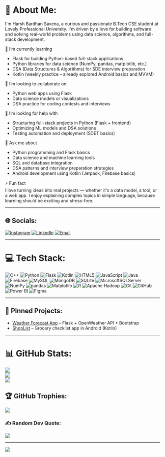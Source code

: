 # 💫 About Me:
I'm Harsh Bardhan Saxena, a curious and passionate B.Tech CSE  student at Lovely Professional University. I'm driven by a love for building software and solving real-world problems using data science, algorithms, and full-stack development.

🔭 I’m currently learning  
- Flask for building Python-based full-stack applications  
- Python libraries for data science (NumPy, pandas, matplotlib, etc.)  
- DSA (Data Structures & Algorithms) for SDE interview preparation  
- Kotlin (weekly practice – already explored Android basics and MVVM)

👯 I’m looking to collaborate on  
- Python web apps using Flask  
- Data science models or visualizations  
- DSA practice for coding contests and interviews  

🤝 I’m looking for help with  
- Structuring full-stack projects in Python (Flask + frontend)  
- Optimizing ML models and DSA solutions  
- Testing automation and deployment (SDET basics)  

💬 Ask me about  
- Python programming and Flask basics  
- Data science and machine learning tools  
- SQL and database integration  
- DSA patterns and interview preparation strategies  
- Android development using Kotlin (Jetpack, Firebase basics)

⚡ Fun fact  
I love turning ideas into real projects — whether it's a data model, a tool, or a web app. I enjoy explaining complex topics in simple language, because learning should be exciting and stress-free.

---

## 🌐 Socials:
[![Instagram](https://img.shields.io/badge/Instagram-%23E4405F.svg?logo=Instagram&logoColor=white)](https://instagram.com/harshsaxena_223) 
[![LinkedIn](https://img.shields.io/badge/LinkedIn-%230077B5.svg?logo=linkedin&logoColor=white)](https://linkedin.com/in/hbs-harsh) 
[![Email](https://img.shields.io/badge/Email-D14836?logo=gmail&logoColor=white)](mailto:harshyadav00009@gmail.com)

---

# 💻 Tech Stack:
![C++](https://img.shields.io/badge/c++-%2300599C.svg?style=for-the-badge&logo=c%2B%2B&logoColor=white) 
![Python](https://img.shields.io/badge/python-3670A0?style=for-the-badge&logo=python&logoColor=ffdd54) 
![Flask](https://img.shields.io/badge/Flask-%23000.svg?style=for-the-badge&logo=flask&logoColor=white)
![Kotlin](https://img.shields.io/badge/kotlin-%237F52FF.svg?style=for-the-badge&logo=kotlin&logoColor=white)
![HTML5](https://img.shields.io/badge/html5-%23E34F26.svg?style=for-the-badge&logo=html5&logoColor=white) 
![JavaScript](https://img.shields.io/badge/javascript-%23323330.svg?style=for-the-badge&logo=javascript&logoColor=%23F7DF1E) 
![Java](https://img.shields.io/badge/java-%23ED8B00.svg?style=for-the-badge&logo=openjdk&logoColor=white) 
![Firebase](https://img.shields.io/badge/firebase-%23039BE5.svg?style=for-the-badge&logo=firebase) 
![MySQL](https://img.shields.io/badge/mysql-4479A1.svg?style=for-the-badge&logo=mysql&logoColor=white) 
![MongoDB](https://img.shields.io/badge/MongoDB-%234ea94b.svg?style=for-the-badge&logo=mongodb&logoColor=white) 
![SQLite](https://img.shields.io/badge/sqlite-%2307405e.svg?style=for-the-badge&logo=sqlite&logoColor=white) 
![MicrosoftSQLServer](https://img.shields.io/badge/Microsoft%20SQL%20Server-CC2927?style=for-the-badge&logo=microsoft%20sql%20server&logoColor=white) 
![NumPy](https://img.shields.io/badge/numpy-%23013243.svg?style=for-the-badge&logo=numpy&logoColor=white) 
![pandas](https://img.shields.io/badge/pandas-%23150458.svg?style=for-the-badge&logo=pandas&logoColor=white) 
![Matplotlib](https://img.shields.io/badge/Matplotlib-%23ffffff.svg?style=for-the-badge&logo=Matplotlib&logoColor=black) 
![R](https://img.shields.io/badge/r-%23276DC3.svg?style=for-the-badge&logo=r&logoColor=white) 
![Apache Hadoop](https://img.shields.io/badge/Apache%20Hadoop-66CCFF?style=for-the-badge&logo=apachehadoop&logoColor=black) 
![Git](https://img.shields.io/badge/git-%23F05033.svg?style=for-the-badge&logo=git&logoColor=white) 
![GitHub](https://img.shields.io/badge/github-%23121011.svg?style=for-the-badge&logo=github&logoColor=white) 
![Power BI](https://img.shields.io/badge/power_bi-F2C811?style=for-the-badge&logo=powerbi&logoColor=black) 
![Figma](https://img.shields.io/badge/figma-%23F24E1E.svg?style=for-the-badge&logo=figma&logoColor=white)

---

## 📌 Pinned Projects:
- [Weather Forecast App](https://github.com/hbs-harsh/WeatherApp) – Flask + OpenWeather API + Bootstrap  
- [ShopList](https://github.com/hbs-harsh/ShopList-App) – Grocery checklist app in Android (Kotlin)  


---

# 📊 GitHub Stats:
![](https://github-readme-stats.vercel.app/api?username=hbs-harsh&theme=highcontrast&hide_border=false&include_all_commits=true&count_private=true)<br/>
![](https://nirzak-streak-stats.vercel.app/?user=hbs-harsh&theme=highcontrast&hide_border=false)<br/>
![](https://github-readme-stats.vercel.app/api/top-langs/?username=hbs-harsh&theme=highcontrast&hide_border=false&include_all_commits=true&count_private=true&layout=compact)

## 🏆 GitHub Trophies:
![](https://github-profile-trophy.vercel.app/?username=hbs-harsh&theme=github_dark&no-frame=true&no-bg=false&margin-w=4)

### ✍️ Random Dev Quote:
![](https://quotes-github-readme.vercel.app/api?type=horizontal&theme=radical)

---

[![](https://visitcount.itsvg.in/api?id=hbs-harsh&icon=3&color=7)](https://visitcount.itsvg.in)

<!-- Proudly created with GPRM ( https://gprm.itsvg.in ) -->
